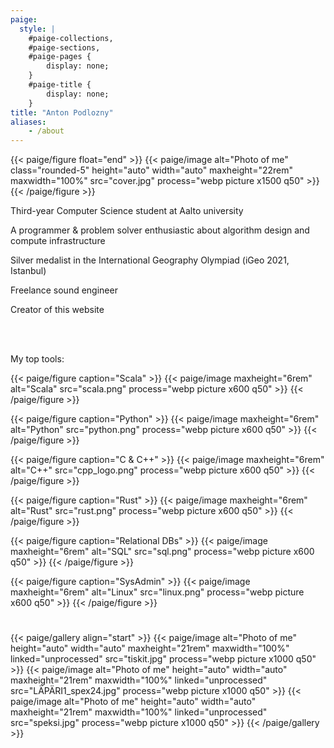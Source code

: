 ```yaml
---
paige:
  style: |
    #paige-collections,
    #paige-sections,
    #paige-pages {
        display: none;
    }
    #paige-title {
        display: none;
    }
title: "Anton Podlozny"
aliases:
    - /about
---
```


{{< paige/figure float="end" >}}
{{< paige/image alt="Photo of me" class="rounded-5" height="auto" width="auto" maxheight="22rem" maxwidth="100%" src="cover.jpg" process="webp picture x1500 q50" >}}
{{< /paige/figure >}}

<div class="container-fluid">
    <div class="justify-content-center row">
        <div class="col col-auto col-lg-7 px-0">
            <p class="lead text-center">
              Third-year Computer Science student at Aalto university</p>
        </div>
    </div>
</div>
<div class="container-fluid">
    <div class="justify-content-center row">
        <div class="col col-auto col-lg-7 px-0">
            <p class="lead text-center">A programmer & problem solver enthusiastic about algorithm design and compute infrastructure</p>
        </div>
    </div>
</div>
<div class="container-fluid">
    <div class="justify-content-center row">
        <div class="col col-auto col-lg-7 px-0">
            <p class="lead text-center">Silver medalist in the International Geography Olympiad (iGeo 2021, Istanbul)</p>
        </div>
    </div>
</div>
<div class="container-fluid">
    <div class="justify-content-center row">
        <div class="col col-auto col-lg-7 px-0">
            <p class="lead text-center">Freelance sound engineer</p>
        </div>
    </div>
</div>
<div class="container-fluid">
    <div class="justify-content-center row">
        <div class="col col-auto col-lg-7 px-0">
            <p class="lead text-center">Creator of this website</p>
        </div>
    </div>
</div>

<br>
<br>
<div class="container-fluid">
    <div class="justify-content-center row">
        <div class="col col-auto col-lg-7 px-0">
            <p class="lead text-center">My top tools:</p>
        </div>
    </div>
</div>

<div class="d-flex gap-3 justify-content-around flex-wrap" style="height: 12rem">
{{< paige/figure caption="Scala" >}}
{{< paige/image maxheight="6rem" alt="Scala" src="scala.png" process="webp picture x600 q50" >}}
{{< /paige/figure >}}

{{< paige/figure caption="Python" >}}
{{< paige/image maxheight="6rem" alt="Python" src="python.png" process="webp picture x600 q50" >}}
{{< /paige/figure >}}

{{< paige/figure caption="C & C++" >}}
{{< paige/image maxheight="6rem" alt="C++" src="cpp_logo.png" process="webp picture x600 q50" >}}
{{< /paige/figure >}}

{{< paige/figure caption="Rust" >}}
{{< paige/image maxheight="6rem" alt="Rust" src="rust.png" process="webp picture x600 q50" >}}
{{< /paige/figure >}}

{{< paige/figure caption="Relational DBs" >}}
{{< paige/image maxheight="6rem" alt="SQL" src="sql.png" process="webp picture x600 q50" >}}
{{< /paige/figure >}}

{{< paige/figure caption="SysAdmin" >}}
{{< paige/image maxheight="6rem" alt="Linux" src="linux.png" process="webp picture x600 q50" >}}
{{< /paige/figure >}}
</div>
<div class="d-flex justify-content-around flex-wrap d-block d-md-none" style="height: 12rem">
</div>
<br>

{{< paige/gallery align="start" >}}
{{< paige/image alt="Photo of me" height="auto" width="auto" maxheight="21rem" maxwidth="100%" linked="unprocessed" src="tiskit.jpg" process="webp picture x1000 q50" >}}
{{< paige/image alt="Photo of me" height="auto" width="auto" maxheight="21rem" maxwidth="100%" linked="unprocessed" src="LÄPÄRI1_spex24.jpg" process="webp picture x1000 q50" >}}
{{< paige/image alt="Photo of me" height="auto" width="auto" maxheight="21rem" maxwidth="100%" linked="unprocessed" src="speksi.jpg" process="webp picture x1000 q50" >}}
{{< /paige/gallery >}}
